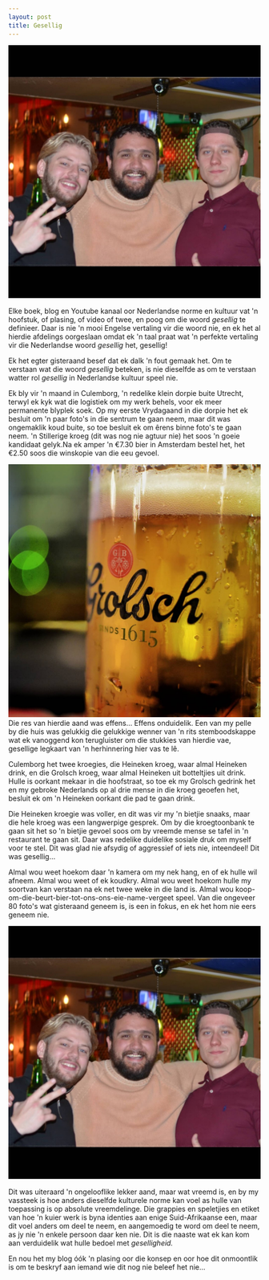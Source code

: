 ```yaml
---
layout: post
title: Gesellig
---
```




![Om nuwe vriende te maak is nie opsioneel nie](/images/2021-12-08-gesellig/gesellig-2.jpg)


Elke boek, blog en Youtube kanaal oor Nederlandse norme en kultuur vat
'n hoofstuk, of plasing, of video of twee, en poog om die woord
*gesellig* te definieer. Daar is nie 'n mooi Engelse vertaling vir die
woord nie, en ek het al hierdie afdelings oorgeslaan omdat ek 'n taal
praat wat 'n perfekte vertaling vir die Nederlandse woord *gesellig*
het, gesellig!

Ek het egter gisteraand besef dat ek dalk 'n fout gemaak het. Om te
verstaan wat die woord *gesellig* beteken, is nie dieselfde as om te
verstaan watter rol *gesellig* in Nederlandse kultuur speel nie.

Ek bly vir 'n maand in Culemborg, 'n redelike klein dorpie buite
Utrecht, terwyl ek kyk wat die logistiek om my werk behels, voor ek meer
permanente blyplek soek. Op my eerste Vrydagaand in die dorpie het ek
besluit om 'n paar foto's in die sentrum te gaan neem, maar dit was
ongemaklik koud buite, so toe besluit ek om êrens binne foto's te gaan
neem. 'n Stillerige kroeg (dit was nog nie agtuur nie) het soos 'n goeie
kandidaat gelyk.Na ek amper 'n €7.30 bier in Amsterdam bestel het, het
€2.50 soos die winskopie van die eeu gevoel.

![My eerste bier in 'n Nederlandse kroeg](/images/2021-12-08-gesellig/gesellig-1.jpg)
Die res van hierdie aand was effens... Effens onduidelik. Een van my
pelle by die huis was gelukkig die gelukkige wenner van 'n rits
stemboodskappe wat ek vanoggend kon terugluister om die stukkies van
hierdie vae, gesellige legkaart van 'n herhinnering hier vas te lê.

Culemborg het twee kroegies, die Heineken kroeg, waar almal Heineken
drink, en die Grolsch kroeg, waar almal Heineken uit botteltjies uit
drink. Hulle is oorkant mekaar in die hoofstraat, so toe ek my Grolsch
gedrink het en my gebroke Nederlands op al drie mense in die kroeg
geoefen het, besluit ek om 'n Heineken oorkant die pad te gaan drink.

Die Heineken kroegie was voller, en dit was vir my 'n bietjie snaaks,
maar die hele kroeg was een langwerpige gesprek. Om by die kroegtoonbank
te gaan sit het so 'n bietjie gevoel soos om by vreemde mense se tafel
in 'n restaurant te gaan sit. Daar was redelike duidelike sosiale druk
om myself voor te stel. Dit was glad nie afsydig of aggressief of iets
nie, inteendeel! Dit was gesellig...

Almal wou weet hoekom daar 'n kamera om my nek hang, en of ek hulle wil
afneem. Almal wou weet of ek koudkry. Almal wou weet hoekom hulle my
soortvan kan verstaan na ek net twee weke in die land is. Almal wou
koop-om-die-beurt-bier-tot-ons-ons-eie-name-vergeet speel. Van die
ongeveer 80 foto's wat gisteraand geneem is, is een in fokus, en ek het
hom nie eers geneem nie.

![Om nuwe vriende te maak is nie opsioneel nie](/images/2021-12-08-gesellig/gesellig-2.jpg)

Dit was uiteraard 'n ongelooflike lekker aand, maar wat vreemd is, en by
my vassteek is hoe anders dieselfde kulturele norme kan voel as hulle
van toepassing is op absolute vreemdelinge. Die grappies en speletjies
en etiket van hoe 'n kuier werk is byna identies aan enige
Suid-Afrikaanse een, maar dit voel anders om deel te neem, en
aangemoedig te word om deel te neem, as jy nie 'n enkele persoon daar
ken nie. Dit is die naaste wat ek kan kom aan verduidelik wat hulle
bedoel met *geselligheid.*

En nou het my blog óók 'n plasing oor die konsep en oor hoe dit
onmoontlik is om te beskryf aan iemand wie dit nog nie beleef het nie...
